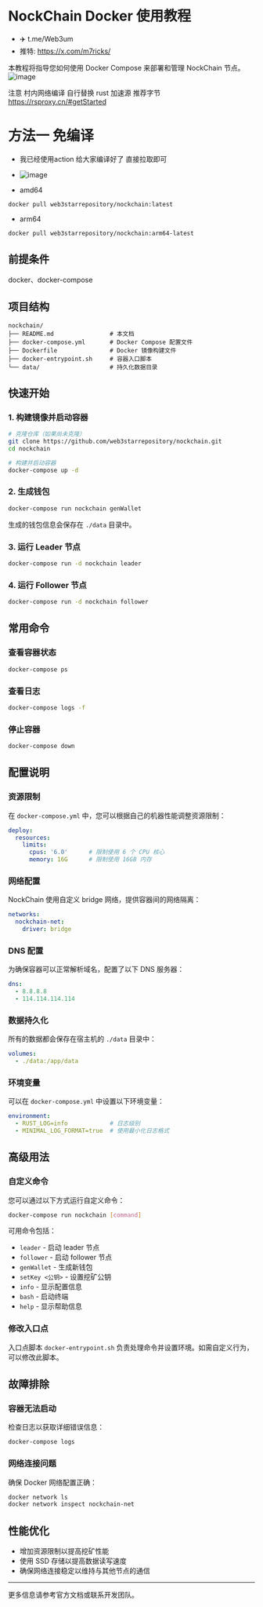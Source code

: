 # NockChain Docker 使用教程

- ✈️ t.me/Web3um
- 推特: https://x.com/m7ricks/

本教程将指导您如何使用 Docker Compose 来部署和管理 NockChain 节点。
![image](https://github.com/user-attachments/assets/a5cc0e60-5a14-4c58-8d44-493fad895e32)

注意 村内网络编译 自行替换 rust 加速源
推荐字节 https://rsproxy.cn/#getStarted

# 方法一 免编译
- 我已经使用action 给大家编译好了 直接拉取即可
- ![image](https://github.com/user-attachments/assets/a55e9984-e581-4cab-9698-59f4f600b154)

- amd64
```shell
docker pull web3starrepository/nockchain:latest
```

- arm64
```shell
docker pull web3starrepository/nockchain:arm64-latest
```

## 前提条件

docker、docker-compose

## 项目结构

```
nockchain/
├── README.md                # 本文档
├── docker-compose.yml       # Docker Compose 配置文件
├── Dockerfile               # Docker 镜像构建文件
├── docker-entrypoint.sh     # 容器入口脚本
└── data/                    # 持久化数据目录
```

## 快速开始

### 1. 构建镜像并启动容器

```bash
# 克隆仓库（如果尚未克隆）
git clone https://github.com/web3starrepository/nockchain.git
cd nockchain

# 构建并启动容器
docker-compose up -d
```

### 2. 生成钱包

```bash
docker-compose run nockchain genWallet
```

生成的钱包信息会保存在 `./data` 目录中。

### 3. 运行 Leader 节点

```bash
docker-compose run -d nockchain leader
```

### 4. 运行 Follower 节点

```bash
docker-compose run -d nockchain follower
```

## 常用命令

### 查看容器状态

```bash
docker-compose ps
```

### 查看日志

```bash
docker-compose logs -f
```

### 停止容器

```bash
docker-compose down
```

## 配置说明

### 资源限制

在 `docker-compose.yml` 中，您可以根据自己的机器性能调整资源限制：

```yaml
deploy:
  resources:
    limits:
      cpus: '6.0'      # 限制使用 6 个 CPU 核心
      memory: 16G      # 限制使用 16GB 内存
```

### 网络配置

NockChain 使用自定义 bridge 网络，提供容器间的网络隔离：

```yaml
networks:
  nockchain-net:
    driver: bridge
```

### DNS 配置

为确保容器可以正常解析域名，配置了以下 DNS 服务器：

```yaml
dns:
  - 8.8.8.8
  - 114.114.114.114
```

### 数据持久化

所有的数据都会保存在宿主机的 `./data` 目录中：

```yaml
volumes:
  - ./data:/app/data
```

### 环境变量

可以在 `docker-compose.yml` 中设置以下环境变量：

```yaml
environment:
  - RUST_LOG=info            # 日志级别
  - MINIMAL_LOG_FORMAT=true  # 使用最小化日志格式
```

## 高级用法

### 自定义命令

您可以通过以下方式运行自定义命令：

```bash
docker-compose run nockchain [command]
```

可用命令包括：
- `leader` - 启动 leader 节点
- `follower` - 启动 follower 节点
- `genWallet` - 生成新钱包
- `setKey <公钥>` - 设置挖矿公钥
- `info` - 显示配置信息
- `bash` - 启动终端
- `help` - 显示帮助信息

### 修改入口点

入口点脚本 `docker-entrypoint.sh` 负责处理命令并设置环境。如需自定义行为，可以修改此脚本。

## 故障排除

### 容器无法启动

检查日志以获取详细错误信息：

```bash
docker-compose logs
```

### 网络连接问题

确保 Docker 网络配置正确：

```bash
docker network ls
docker network inspect nockchain-net
```

## 性能优化

- 增加资源限制以提高挖矿性能
- 使用 SSD 存储以提高数据读写速度
- 确保网络连接稳定以维持与其他节点的通信

---

更多信息请参考官方文档或联系开发团队。
